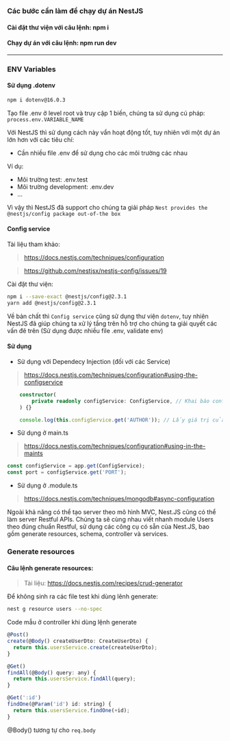### Các bước cần làm để chạy dự án NestJS

#### Cài đặt thư viện với câu lệnh: npm i

#### Chạy dự án với câu lệnh: npm run dev

---

### ENV Variables

#### Sử dụng .dotenv

```bash
npm i dotenv@16.0.3
```

Tạo file .env ở level root và truy cập 1 biến, chúng ta sử dụng cú pháp: `process.env.VARIABLE_NAME`

Với NestJS thì sử dụng cách này vẩn hoạt động tốt, tuy nhiên với một dự án lớn hơn với các tiêu chí:

- Cần nhiều file .env để sử dụng cho các môi trường các nhau

Ví dụ:

- Môi trường test: .env.test
- Môi trường development: .env.dev
- ...

Vì vậy thì NestJS đã support cho chúng ta giải pháp `Nest provides the @nestjs/config package out-of-the box`

#### Config service

Tài liệu tham khảo:

> https://docs.nestjs.com/techniques/configuration

> https://github.com/nestjsx/nestjs-config/issues/19

Cài đặt thư viện:

```bash
npm i --save-exact @nestjs/config@2.3.1
yarn add @nestjs/config@2.3.1
```

Về bản chất thì `Config service` cũng sử dụng thư viện `dotenv`, tuy nhiên NestJS đã giúp chúng ta xử lý tầng trên hỗ trợ cho chúng ta giải quyết các vấn đê trên (Sử dụng được nhiều file .env, validate env)

#### Sử dụng

- Sử dụng với Dependecy Injection (đối với các Service)

> https://docs.nestjs.com/techniques/configuration#using-the-configservice

```ts
    constructor(
        private readonly configService: ConfigService, // Khai báo config service ở constructor (Dependecy Injection)
    ) {}

    console.log(this.configService.get('AUTHOR')); // Lấy giá trị của .env bằng phương thức `configService.get("NAME_VARIABLE")`
```

- Sử dụng ở main.ts

> https://docs.nestjs.com/techniques/configuration#using-in-the-maints

```ts
const configService = app.get(ConfigService);
const port = configService.get('PORT');
```

- Sử dụng ở .module.ts

> https://docs.nestjs.com/techniques/mongodb#async-configuration

Ngoài khả năng có thể tạo server theo mô hình MVC, Nest.JS cũng có thể làm server Restful APIs. Chúng ta sẽ cùng nhau viết nhanh module Users theo đúng chuẩn Restful, sử dụng các công cụ có sẵn của Nest.JS, bao gồm generate resources, schema, controller và services.

### Generate resources

#### Câu lệnh generate resources:

> Tài liệu: https://docs.nestjs.com/recipes/crud-generator

Để không sinh ra các file test khi dùng lênh generate:

```bash
nest g resource users --no-spec
```

Code mẫu ở controller khi dùng lệnh generate

```js
@Post()
create(@Body() createUserDto: CreateUserDto) {
  return this.usersService.create(createUserDto);
}

@Get()
findAll(@Body() query: any) {
  return this.usersService.findAll(query);
}

@Get(':id')
findOne(@Param('id') id: string) {
  return this.usersService.findOne(+id);
}

```

@Body() tương tự cho `req.body`
